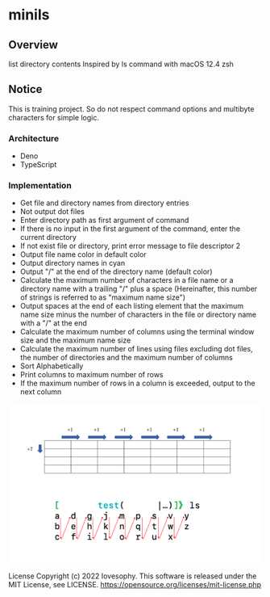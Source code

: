 # minils

## Overview
list directory contents
Inspired by ls command with macOS 12.4 zsh

## Notice
This is training project.
So do not respect command options and multibyte characters for simple logic.

### Architecture
- Deno
- TypeScript

### Implementation
- Get file and directory names from directory entries
- Not output dot files
- Enter directory path as first argument of command
- If there is no input in the first argument of the command, enter the current directory
- If not exist file or directory, print error message to file descriptor 2
- Output file name color in default color
- Output directory names in cyan
- Output "/" at the end of the directory name (default color)
- Calculate the maximum number of characters in a file name or a directory name with a trailing "/" plus a space (Hereinafter, this number of strings is referred to as "maximum name size")
- Output spaces at the end of each listing element that the maximum name size minus the number of characters in the file or directory name with a "/" at the end
- Calculate the maximum number of columns using the terminal window size and the maximum name size
- Calculate the maximum number of lines using files excluding dot files, the number of directories and the maximum number of columns
- Sort Alphabetically
- Print columns to maximum number of rows
- If the maximum number of rows in a column is exceeded, output to the next column

![Image](assets/implement_image.png)

License
Copyright (c) 2022 Iovesophy. This software is released under the MIT License, see LICENSE. https://opensource.org/licenses/mit-license.php

